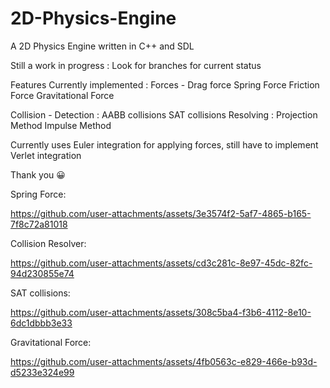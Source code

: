 # 2D-Physics-Engine
A 2D Physics Engine written in C++ and SDL

Still a work in progress : Look for branches for current status

Features Currently implemented : 
Forces - 
  Drag force
  Spring Force
  Friction Force
  Gravitational Force

Collision - 
  Detection : 
      AABB collisions
      SAT collisions
  Resolving :
      Projection Method
      Impulse Method


Currently uses Euler integration for applying forces, still have to implement Verlet integration

Thank you 😀

Spring Force:

https://github.com/user-attachments/assets/3e3574f2-5af7-4865-b165-7f8c72a81018

Collision Resolver:

https://github.com/user-attachments/assets/cd3c281c-8e97-45dc-82fc-94d230855e74

SAT collisions:

https://github.com/user-attachments/assets/308c5ba4-f3b6-4112-8e10-6dc1dbbb3e33

Gravitational Force:

https://github.com/user-attachments/assets/4fb0563c-e829-466e-b93d-d5233e324e99

